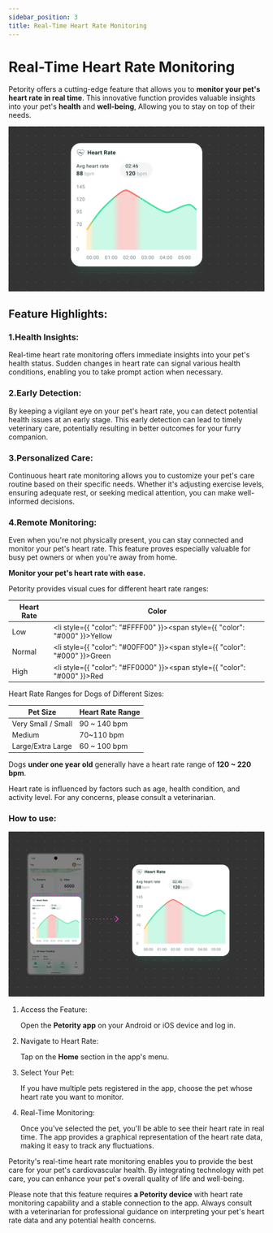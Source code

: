 ```yaml
---
sidebar_position: 3
title: Real-Time Heart Rate Monitoring
---
```


# Real-Time Heart Rate Monitoring
Petority offers a cutting-edge feature that allows you to **monitor your pet's heart rate in real time**. This innovative function provides valuable insights into your pet's **health** and **well-being**, Allowing you to stay on top of their needs.

![Real-Time Heart Rate](/img/heart/Heart-Rate1.jpg)

## Feature Highlights:
### 1.Health Insights:
Real-time heart rate monitoring offers immediate insights into your pet's health status. Sudden changes in heart rate can signal various health conditions, enabling you to take prompt action when necessary.
### 2.Early Detection: 
By keeping a vigilant eye on your pet's heart rate, you can detect potential health issues at an early stage. This early detection can lead to timely veterinary care, potentially resulting in better outcomes for your furry companion.
### 3.Personalized Care:
Continuous heart rate monitoring allows you to customize your pet's care routine based on their specific needs. Whether it's adjusting exercise levels, ensuring adequate rest, or seeking medical attention, you can make well-informed decisions.
### 4.Remote Monitoring:
Even when you're not physically present, you can stay connected and monitor your pet's heart rate. This feature proves especially valuable for busy pet owners or when you're away from home.

**Monitor your pet's heart rate with ease.**

Petority provides visual cues for different heart rate ranges:
 
| Heart Rate   | Color   |
| ----------- | ----------- |
| Low    | <li style={{ "color": "#FFFF00" }}><span style={{ "color": "#000" }}>Yellow</span></li> |
|  Normal  |  <li style={{ "color": "#00FF00" }}><span style={{ "color": "#000" }}>Green</span></li> |
| High      |  <li style={{ "color": "#FF0000" }}><span style={{ "color": "#000" }}>Red</span></li> |

Heart Rate Ranges for Dogs of Different Sizes:

| Pet Size | Heart Rate Range   | 
| ----------- | ----------- | 
| Very Small / Small | 90 ~ 140 bpm   | 
|  Medium  | 70~110 bpm | 
| Large/Extra Large | 60 ~ 100 bpm   | 

Dogs **under one year old** generally have a heart rate range of **120 ~ 220 bpm**.

Heart rate is influenced by factors such as age, health condition, and activity level. For any concerns, please consult a veterinarian.


### How to use:
![steps](/img/heart/Heart-Rate2.jpg)

1. Access the Feature:

    Open the **Petority app** on your Android or iOS device and log in.
2. Navigate to Heart Rate: 

    Tap on the **Home** section in the app's menu.
3. Select Your Pet: 

    If you have multiple pets registered in the app, choose the pet whose heart rate you want to monitor.
4. Real-Time Monitoring:

    Once you've selected the pet, you'll be able to see their heart rate in real time. The app provides a graphical representation of the heart rate data, making it easy to track any fluctuations.

Petority's real-time heart rate monitoring enables you to provide the best care for your pet's cardiovascular health. By integrating technology with pet care, you can enhance your pet's overall quality of life and well-being. 

Please note that this feature requires **a Petority device** with heart rate monitoring capability and a stable connection to the app. Always consult with a veterinarian for professional guidance on interpreting your pet's heart rate data and any potential health concerns. 
